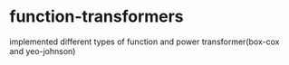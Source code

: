 # function-transformers
implemented different types of function and power transformer(box-cox and yeo-johnson) 
